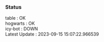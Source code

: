 ### Status


table : OK  
hogwarts : OK  
icy-bot : DOWN  
Latest Update : 2023-09-15 15:07:22.966539
